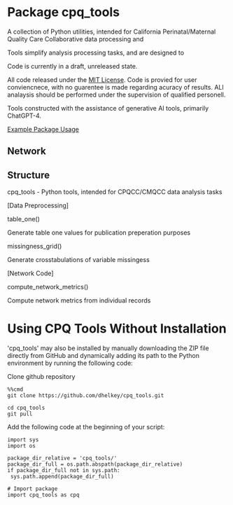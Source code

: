 # Package cpq_tools

A collection of Python utilities, intended for California Perinatal/Maternal Quality Care Collaborative data processing and 

Tools simplify analysis processing tasks, and are designed to 

Code is currently in a draft, unreleased state.

All code released under the [MIT License](LICENSE). Code is provied for user conviencnece, with no guarentee is made regarding acuracy of results. ALl analaysis should be performed under the supervision of qualified personell.

Tools constructed with the assistance of generative AI tools, primarily ChatGPT-4.

[Example Package Usage](EXAMPLE.ipynb)

## Network





## Structure

cpq_tools - Python tools, intended for CPQCC/CMQCC data analysis tasks

[Data Preprocessing]

table_one() 

Generate table one values for publication preperation purposes

missingness_grid()

Generate crosstabulations of variable missingess


[Network Code]

compute_network_metrics()

Compute network metrics from individual records

# Using CPQ Tools Without Installation

'cpq_tools' may also be installed by manually downloading the ZIP file directly from GitHub and dynamically adding its path to the Python environment by running the following code:

Clone github repository
```
%%cmd 
git clone https://github.com/dhelkey/cpq_tools.git
```

```
cd cpq_tools
git pull
```

Add the following code at the beginning of your script:

   ```
import sys
import os

package_dir_relative = 'cpq_tools/'
package_dir_full = os.path.abspath(package_dir_relative)
if package_dir_full not in sys.path:
    sys.path.append(package_dir_full)

# Import package
import cpq_tools as cpq
```
